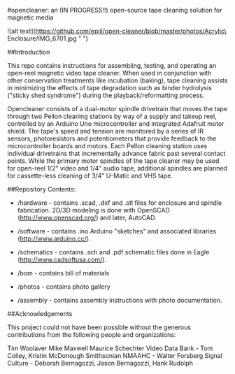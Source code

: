 #opencleaner: an (IN PROGRESS!!) open-source tape cleaning solution for magnetic media

![alt text](https://github.com/epiil/open-cleaner/blob/master/photos/Acrylic\ Enclosure/IMG_6701.jpg " ")

##Introduction

This repo contains instructions for assembling, testing, and operating an open-reel magnetic video tape cleaner. When used in conjunction with other conservation treatments like incubation (baking), tape cleaning assists in minimizing the effects of tape degradation such as binder hydrolysis ("sticky shed syndrome") during the playback/reformatting process.  

Opencleaner consists of a dual-motor spindle drivetrain that moves the tape through two Pellon cleaning stations by way of a supply and takeup reel, controlled by an Arduino Uno microcontroller and integrated Adafruit motor shield. The tape's speed and tension are monitored by a series of IR sensors, photoresistors and potentiometers that provide feedback to the microcontroller boards and motors. Each Pellon cleaning station uses individual drivetrains that incrementally advance fabric past several contact points. While the primary motor spindles of the tape cleaner may be used for open-reel 1/2" video and 1/4" audio tape, additional spindles are planned for cassette-less cleaning of 3/4" U-Matic and VHS tape. 


##Repository Contents:

- /hardware - contains .scad, .dxf and .stl files for enclosure and spindle fabrication. 2D/3D modeling is done with OpenSCAD (http://www.openscad.org/) and later, AutoCAD. 

- /software - contains .ino Arduino "sketches" and associated libraries (http://www.arduino.cc/).

- /schematics - contains .sch and .pdf schematic files done in Eagle (http://www.cadsoftusa.com/).

- /bom - contains bill of materials

- /photos - contains photo gallery

- /assembly - contains assembly instructions with photo documentation. 

##Acknowledgements

This project could not have been possible without the generous contributions from the following people and organizations:


Tim Woolaver
Mike Maxwell
Maurice Schechter
Video Data Bank - Tom Colley, Kristin McDonough
Smithsonian NMAAHC - Walter Forsberg
Signal Culture - Deborah Bernagozzi, Jason Bernagozzi, Hank Rudolph




